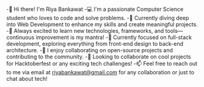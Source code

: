 -👋 Hi there! I'm Riya Bankawat
-💻 I'm a passionate Computer Science student who loves to code and solve problems.
-🚀 Currently diving deep into Web Development to enhance my skills and create meaningful projects.
-🎯 Always excited to learn new technologies, frameworks, and tools—continuous improvement is my mantra!
-🌱 Currently focused on full-stack development, exploring everything from front-end design to back-end architecture.
-💬 I enjoy collaborating on open-source projects and contributing to the community.
-🤝 Looking to collaborate on cool projects for Hacktoberfest or any exciting tech challenges!
-📫 Feel free to reach out to me via email at riyabankawat@gmail.com for any collaboration or just to chat about tech!
<!---
Riyabankawat/Riyabankawat is a ✨ special ✨ repository because its `README.md` (this file) appears on your GitHub profile.
You can click the Preview link to take a look at your changes.
--->
